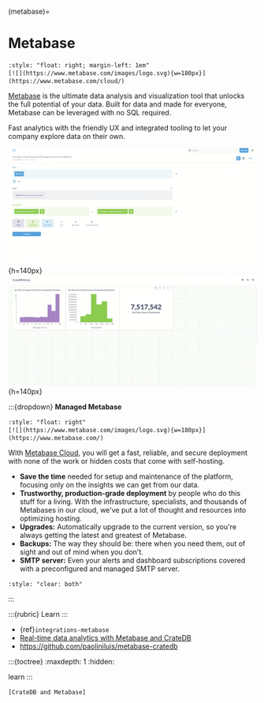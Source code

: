 (metabase)=
# Metabase

```{div}
:style: "float: right; margin-left: 1em"
[![](https://www.metabase.com/images/logo.svg){w=180px}](https://www.metabase.com/cloud/)
```

[Metabase] is the ultimate data analysis and visualization tool that unlocks the full
potential of your data. Built for data and made for everyone, Metabase can be leveraged
with no SQL required.

Fast analytics with the friendly UX and integrated tooling to let your company explore
data on their own.

![image](https://github.com/crate/cratedb-guide/raw/a9c8c03384/docs/_assets/img/integrations/metabase/metabase-question.png){h=140px}
![image](https://github.com/crate/cratedb-guide/raw/a9c8c03384/docs/_assets/img/integrations/metabase/metabase-dashboard.png){h=140px}


:::{dropdown} **Managed Metabase**
```{div}
:style: "float: right"
[![](https://www.metabase.com/images/logo.svg){w=180px}](https://www.metabase.com/)
```

With [Metabase Cloud], you will get a fast, reliable, and secure deployment
with none of the work or hidden costs that come with self-hosting.

- **Save the time** needed for setup and maintenance of the platform, focusing only on the insights we can get from our data.
- **Trustworthy, production-grade deployment** by people who do this stuff for a living.
  With the infrastructure, specialists, and thousands of Metabases in our cloud, we've put a lot of thought and resources into optimizing hosting.
- **Upgrades:** Automatically upgrade to the current version, so you're always getting the latest and greatest of Metabase.
- **Backups:** The way they should be: there when you need them, out of sight and out of mind when you don't.
- **SMTP server:** Even your alerts and dashboard subscriptions covered with a preconfigured and managed SMTP server.


```{div}
:style: "clear: both"
```
:::


:::{rubric} Learn
:::

- {ref}`integrations-metabase`
- [Real-time data analytics with Metabase and CrateDB]
- https://github.com/paoliniluis/metabase-cratedb

:::{toctree}
:maxdepth: 1
:hidden:

learn
:::

```{seealso}
[CrateDB and Metabase]
```


[CrateDB and Metabase]: https://cratedb.com/integrations/cratedb-and-metabase
[Metabase]: https://www.metabase.com/
[Metabase Cloud]: https://www.metabase.com/cloud/
[Real-time data analytics with Metabase and CrateDB]: https://www.metabase.com/community_posts/real-time-data-analytics-with-metabase-and-cratedb
[Using Metabase with CrateDB Cloud]: #integrations-metabase
